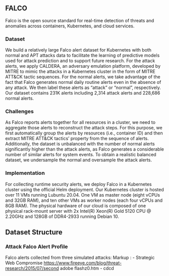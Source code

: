 

## FALCO

Falco is the open source standard for real-time detection of threats and anomalies across containers, Kubernetes, and cloud services.

### Dataset

We build a relatively large Falco alert dataset for Kubernetes with both normal and APT attacks data to facilitate the learning of predictive models used for attack prediction and to support future research. For the attack alerts, we apply CALDERA, an adversary emulation platform, developed by MITRE to mimic the attacks in a Kubernetes cluster in the form of MITRE ATT&CK tactic sequences. For the normal alerts, we take advantage of the fact that Falco generates normal daily routine alerts even in the absence of any attack. We then label these alerts as “attack” or “normal”, respectively. Our dataset contains 231K alerts including 2,314
attack alerts and 228,686 normal alerts.

### Challenges

As Falco reports alerts together for all resources in a cluster, we need to aggregate those alerts to reconstruct the attack steps. For this purpose, we first
automatically group the alerts by resources (i.e., container ID) and then extract MITRE ATT&CK tactics’ property from the sequence of alerts. Additionally, the dataset is unbalanced with the number of normal alerts significantly higher than the attack alerts, as Falco generates a considerable number of similar alerts for system events. To obtain a realistic balanced dataset, we undersample the normal and oversample the attack alerts.

### Implementation
For collecting runtime security alerts, we deploy Falco in a Kubernetes cluster using the official Helm deployment. Our Kubernetes cluster is hosted over 11 VMs
running Lubuntu 20.04. One VM as master node (eight vCPUs and 32GB RAM), and ten other VMs as worker nodes (each four vCPUs and 8GB RAM). The physical hardware of our cloud is composed of one physical rack-mount server with 2x Intel(R) Xeon(R) Gold 5120 CPU @ 2.20GHz and 128GB of DDR4-2933 running Debian 10.

## Dataset Structure
### Attack Falco Alert Profile
Falco alerts collected from three simulated attacks:
Markup : - Strategic Web Compromise https://www.fireeye.com/blog/threat-research/2015/07/second adobe flashz0.htm
          - cdcd

